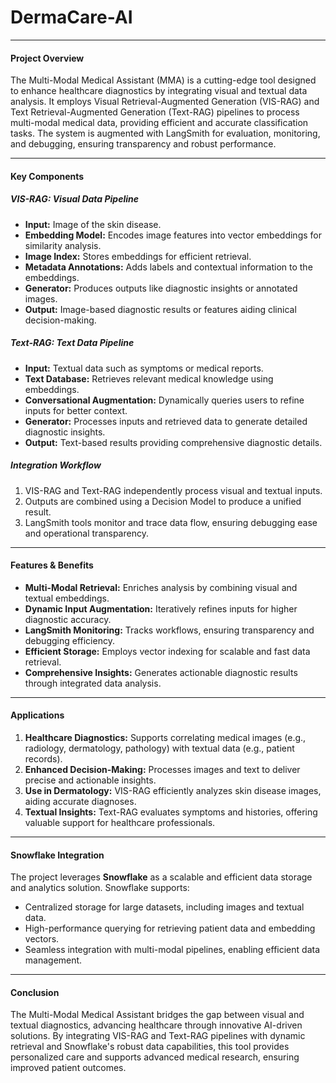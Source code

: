 # DermaCare-AI

---

#### **Project Overview**
The Multi-Modal Medical Assistant (MMA) is a cutting-edge tool designed to enhance healthcare diagnostics by integrating visual and textual data analysis. It employs Visual Retrieval-Augmented Generation (VIS-RAG) and Text Retrieval-Augmented Generation (Text-RAG) pipelines to process multi-modal medical data, providing efficient and accurate classification tasks. The system is augmented with LangSmith for evaluation, monitoring, and debugging, ensuring transparency and robust performance.

---

#### **Key Components**

##### **VIS-RAG: Visual Data Pipeline**
- **Input:** Image of the skin disease.
- **Embedding Model:** Encodes image features into vector embeddings for similarity analysis.
- **Image Index:** Stores embeddings for efficient retrieval.
- **Metadata Annotations:** Adds labels and contextual information to the embeddings.
- **Generator:** Produces outputs like diagnostic insights or annotated images.
- **Output:** Image-based diagnostic results or features aiding clinical decision-making.

##### **Text-RAG: Text Data Pipeline**
- **Input:** Textual data such as symptoms or medical reports.
- **Text Database:** Retrieves relevant medical knowledge using embeddings.
- **Conversational Augmentation:** Dynamically queries users to refine inputs for better context.
- **Generator:** Processes inputs and retrieved data to generate detailed diagnostic insights.
- **Output:** Text-based results providing comprehensive diagnostic details.

##### **Integration Workflow**
1. VIS-RAG and Text-RAG independently process visual and textual inputs.
2. Outputs are combined using a Decision Model to produce a unified result.
3. LangSmith tools monitor and trace data flow, ensuring debugging ease and operational transparency.

---

#### **Features & Benefits**
- **Multi-Modal Retrieval:** Enriches analysis by combining visual and textual embeddings.
- **Dynamic Input Augmentation:** Iteratively refines inputs for higher diagnostic accuracy.
- **LangSmith Monitoring:** Tracks workflows, ensuring transparency and debugging efficiency.
- **Efficient Storage:** Employs vector indexing for scalable and fast data retrieval.
- **Comprehensive Insights:** Generates actionable diagnostic results through integrated data analysis.

---

#### **Applications**
1. **Healthcare Diagnostics:** Supports correlating medical images (e.g., radiology, dermatology, pathology) with textual data (e.g., patient records).
2. **Enhanced Decision-Making:** Processes images and text to deliver precise and actionable insights.
3. **Use in Dermatology:** VIS-RAG efficiently analyzes skin disease images, aiding accurate diagnoses.
4. **Textual Insights:** Text-RAG evaluates symptoms and histories, offering valuable support for healthcare professionals.

---

#### **Snowflake Integration**
The project leverages **Snowflake** as a scalable and efficient data storage and analytics solution. Snowflake supports:
- Centralized storage for large datasets, including images and textual data.
- High-performance querying for retrieving patient data and embedding vectors.
- Seamless integration with multi-modal pipelines, enabling efficient data management.

---

#### **Conclusion**
The Multi-Modal Medical Assistant bridges the gap between visual and textual diagnostics, advancing healthcare through innovative AI-driven solutions. By integrating VIS-RAG and Text-RAG pipelines with dynamic retrieval and Snowflake's robust data capabilities, this tool provides personalized care and supports advanced medical research, ensuring improved patient outcomes.
